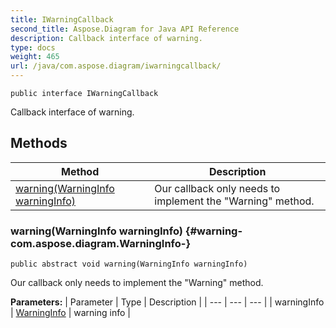 ```yaml
---
title: IWarningCallback
second_title: Aspose.Diagram for Java API Reference
description: Callback interface of warning.
type: docs
weight: 465
url: /java/com.aspose.diagram/iwarningcallback/
---
```

```
public interface IWarningCallback
```

Callback interface of warning.
## Methods

| Method | Description |
| --- | --- |
| [warning(WarningInfo warningInfo)](#warning-com.aspose.diagram.WarningInfo-) | Our callback only needs to implement the "Warning" method. |
### warning(WarningInfo warningInfo) {#warning-com.aspose.diagram.WarningInfo-}
```
public abstract void warning(WarningInfo warningInfo)
```


Our callback only needs to implement the "Warning" method.

**Parameters:**
| Parameter | Type | Description |
| --- | --- | --- |
| warningInfo | [WarningInfo](../../com.aspose.diagram/warninginfo) | warning info |

